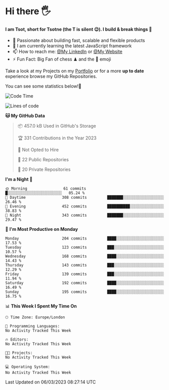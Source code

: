 # Hi there :raised_hand_with_fingers_splayed:
#### I am Tsot, short for Tsotne (the T is silent :wink:). I build & break things :space_invader:
- :telescope: Passionate about building fast, scalable and flexible products
- :seedling: I am currently learning the latest JavaScript framework 
- :mailbox: How to reach me: [@My LinkedIn](https://www.linkedin.com/in/tsotne-gvadzabia/) or [@My Website](https://tsotne.co.uk/contact)
- :zap: Fun Fact: Big Fan of chess ♟ and the 👾 emoji

Take a look at my Projects on my [Portfolio](https://tsotne.co.uk/) or for a more **up to date** experience browse my GitHub Repositories.

You can see some statistics below!:space_invader:
<!--START_SECTION:waka-->
![Code Time](http://img.shields.io/badge/Code%20Time-761%20hrs%202%20mins-blue)

![Lines of code](https://img.shields.io/badge/From%20Hello%20World%20I%27ve%20Written-2.3%20million%20lines%20of%20code-blue)

**🐱 My GitHub Data** 

> 📦 457.0 kB Used in GitHub's Storage 
 > 
> 🏆 331 Contributions in the Year 2023
 > 
> 🚫 Not Opted to Hire
 > 
> 📜 22 Public Repositories 
 > 
> 🔑 20 Private Repositories 
 > 
**I'm a Night 🦉** 

```text
🌞 Morning                61 commits          █░░░░░░░░░░░░░░░░░░░░░░░░   05.24 % 
🌆 Daytime                308 commits         ███████░░░░░░░░░░░░░░░░░░   26.46 % 
🌃 Evening                452 commits         ██████████░░░░░░░░░░░░░░░   38.83 % 
🌙 Night                  343 commits         ███████░░░░░░░░░░░░░░░░░░   29.47 % 
```
📅 **I'm Most Productive on Monday** 

```text
Monday                   204 commits         ████░░░░░░░░░░░░░░░░░░░░░   17.53 % 
Tuesday                  123 commits         ███░░░░░░░░░░░░░░░░░░░░░░   10.57 % 
Wednesday                168 commits         ████░░░░░░░░░░░░░░░░░░░░░   14.43 % 
Thursday                 143 commits         ███░░░░░░░░░░░░░░░░░░░░░░   12.29 % 
Friday                   139 commits         ███░░░░░░░░░░░░░░░░░░░░░░   11.94 % 
Saturday                 192 commits         ████░░░░░░░░░░░░░░░░░░░░░   16.49 % 
Sunday                   195 commits         ████░░░░░░░░░░░░░░░░░░░░░   16.75 % 
```


📊 **This Week I Spent My Time On** 

```text
🕑︎ Time Zone: Europe/London

💬 Programming Languages: 
No Activity Tracked This Week

🔥 Editors: 
No Activity Tracked This Week

🐱‍💻 Projects: 
No Activity Tracked This Week

💻 Operating System: 
No Activity Tracked This Week
```


 Last Updated on 06/03/2023 08:27:14 UTC
<!--END_SECTION:waka-->
